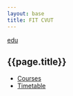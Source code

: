 ```yaml
---
layout: base
title: FIT CVUT
---
```


[edu](..)

## {{page.title}}


* [Courses](courses/)
* [Timetable](timetable.html)

